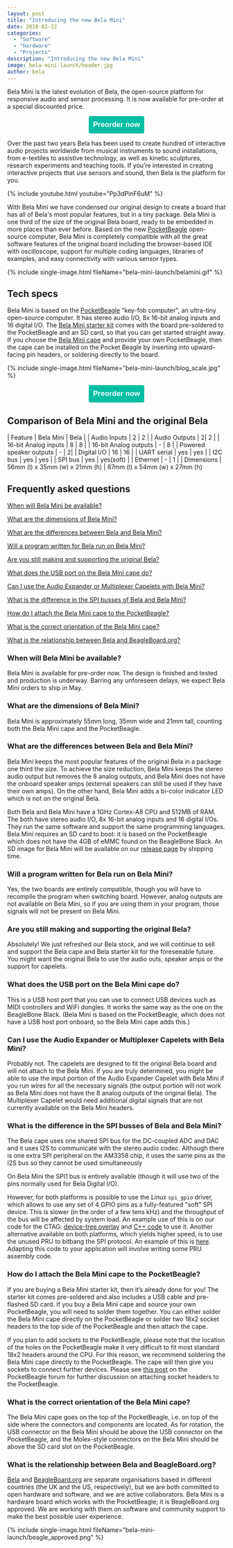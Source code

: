 ```yaml
---
layout: post
title: "Introducing the new Bela Mini"
date: 2018-02-22
categories:
  - "Software"
  - "Hardware"
  - "Projects"
description: "Introducing the new Bela Mini"
image: bela-mini-launch/header.jpg
author: bela
---
```


Bela Mini is the latest evolution of Bela, the open-source platform for responsive audio and sensor processing. It is now available for pre-order at a special discounted price.

<div style="text-align: center; margin-bottom: 10px;"><a href="https://shop.bela.io/bela-mini" name="Preorder Bela Mini now"><button name="button" style="font-size: larger; font-weight: bold; cursor: pointer; color: #ffffff; padding: 10px; background-color: #00bea4; border-radius: 4px; border: 4px #00bea4;">Preorder now</button></a></div>

Over the past two years Bela has been used to create hundred of interactive audio projects worldwide from musical instruments to sound installations, from e-textiles to assistive technology, as well as kinetic sculptures, research experiments and teaching tools. If you’re interested in creating interactive projects that use sensors and sound, then Bela is the platform for you.

{% include youtube.html youtube="Pp3dPinF6uM" %}


With Bela Mini we have condensed our original design to create a board that has all of Bela's most popular features, but in a tiny package. Bela Mini is one third of the size of the original Bela board, ready to be embedded in more places than ever before. Based on the new [PocketBeagle](http://beagleboard.org/pocket) open-source computer, Bela Mini is completely compatible with all the great software features of the original board including the browser-based IDE with oscilloscope, support for multiple coding languages, libraries of examples, and easy connectivity with various sensor types.

{% include single-image.html fileName="bela-mini-launch/belamini.gif" %}

## Tech specs

Bela Mini is based on the [PocketBeagle](http://beagleboard.org/pocket) "key-fob computer", an ultra-tiny open-source computer. It has stereo audio I/O, 8x 16-bit analog inputs and 16 digital I/O.
The [Bela Mini starter kit](https://shop.bela.io/bela-mini-starter-kit-preorder) comes with the board pre-soldered to the PocketBeagle and an SD card, so that you can get started straight away.
If you choose the [Bela Mini cape](https://shop.bela.io/bela-mini-cape-preorder) and provide your own PocketBeagle, then the cape can be installed on the Pocket Beagle by inserting into upward-facing pin headers, or soldering directly to the board.

{% include single-image.html fileName="bela-mini-launch/blog_scale.jpg" %}

<div style="text-align: center; margin-bottom: 10px;"><a href="https://shop.bela.io/bela-mini" name="Preorder Bela Mini now"><button name="button" style="font-size: larger; font-weight: bold; cursor: pointer; color: #ffffff; padding: 10px; background-color: #00bea4; border-radius: 4px; border: 4px #00bea4;">Preorder now</button></a></div>

## Comparison of Bela Mini and the original Bela

| Feature                                	| Bela Mini | Bela |
| Audio Inputs | 2 | 2 |
| Audio Outputs | 2| 2 |
| 16-bit Analog inputs | 8 | 8 |
| 16-bit Analog outputs | - | 8 |
| Powered speaker outputs | - | 2|
| Digital I/O | 16 | 16 |
| UART serial | yes | yes |
| I2C bus | yes | yes |
| SPI bus | yes | yes(soft) |
| Ethernet | - | 1 |
| Dimensions | 56mm (l) x 35mm (w) x 21mm (h) | 87mm (l) x 54mm (w) x 27mm (h)

## Frequently asked questions

[When will Bela Mini be available?](#when-will-bela-mini-be-available)

[What are the dimensions of Bela Mini?](#what-are-the-dimensions-of-bela-mini)

[What are the differences between Bela and Bela Mini?](#what-are-the-differences-between-bela-and-bela-mini)

[Will a program written for Bela run on Bela Mini?](#will-a-program-written-for-bela-run-on-bela-mini)

[Are you still making and supporting the original Bela?](#are-you-still-making-and-supporting-the-original-bela)

[What does the USB port on the Bela Mini cape do?](#what-does-the-usb-port-on-the-bela-mini-cape-do)

[Can I use the Audio Expander or Multiplexer Capelets with Bela Mini?](#can-i-use-the-audio-expander-or-multiplexer-capelets-with-bela-mini)

[What is the difference in the SPI busses of Bela and Bela Mini?](#what-is-the-difference-in-the-spi-busses-of-bela-and-bela-mini)

[How do I attach the Bela Mini cape to the PocketBeagle?](#how-do-i-attach-the-bela-mini-cape-to-the-pocketbeagle)

[What is the correct orientation of the Bela Mini cape?](#what-is-the-correct-orientation-of-the-bela-mini-cape)

[What is the relationship between Bela and BeagleBoard.org?](#what-is-the-relationship-between-bela-and-beagleboardorg)

### When will Bela Mini be available?

Bela Mini is available for pre-order now. The design is finished and tested and production is underway. Barring any unforeseen delays, we expect Bela Mini orders to ship in May.


### What are the dimensions of Bela Mini?

Bela Mini is approximately 55mm long, 35mm wide and 21mm tall, counting both the Bela Mini cape and the PocketBeagle.


### What are the differences between Bela and Bela Mini?

Bela Mini keeps the most popular features of the original Bela in a package one third the size. To achieve the size reduction, Bela Mini keeps the stereo audio output but removes the 8 analog outputs, and Bela Mini does not have the onboard speaker amps (external speakers can still be used if they have their own amps). On the other hand, Bela Mini adds a bi-color indicator LED which is not on the original Bela.

Both Bela and Bela Mini have a 1GHz Cortex-A8 CPU and 512MB of RAM. The both have stereo audio I/O, 8x 16-bit analog inputs and 16 digital I/Os. They run the same software and support the same programming languages. Bela Mini requires an SD card to boot: it is based on the PocketBeagle which does not have the 4GB of eMMC found on the BeagleBone Black. An SD image for Bela Mini will be available on our [release page](https://github.com/BelaPlatform/bela-image-builder/releases) by shipping time.

### Will a program written for Bela run on Bela Mini?

Yes, the two boards are entirely compatible, though you will have to recompile the program when switching board. However, analog outputs are not available on Bela Mini, so if you are using them in your program, those signals will not be present on Bela Mini.

### Are you still making and supporting the original Bela?

Absolutely! We just refreshed our Bela stock, and we will continue to sell and support the Bela cape and Bela starter kit for the foreseeable future. You might want the original Bela to use the audio outs, speaker amps or the support for capelets.

### What does the USB port on the Bela Mini cape do?

This is a USB host port that you can use to connect USB devices such as MIDI controllers and WiFi dongles. It works the same way as the one on the BeagleBone Black. (Bela Mini is based on the PocketBeagle, which does not have a USB host port onboard, so the Bela Mini cape adds this.)

### Can I use the Audio Expander or Multiplexer Capelets with Bela Mini?

Probably not. The capelets are designed to fit the original Bela board and will not attach to the Bela Mini. If you are truly determined, you might be able to use the input portion of the Audio Expander Capelet with Bela Mini if you run wires for all the necessary signals (the output portion will not work as Bela Mini does not have the 8 analog outputs of the original Bela). The Multiplexer Capelet would need additional digital signals that are not currently available on the Bela Mini headers.

### What is the difference in the SPI busses of Bela and Bela Mini?

The Bela cape uses one shared SPI bus for the DC-coupled ADC and DAC and it uses I2S to communicate with the stereo audio codec. Although there is one extra SPI peripheral on the AM3358 chip, it uses the same pins as the I2S bus so they cannot be used simultaneously

On Bela Mini the SPI1 bus is entirely available (though it will use two of the pins normally used for Bela Digital I/O). 

However, for both platforms is possible to use the Linux `spi_gpio` driver, which allows to use any set of 4 GPIO pins as a fully-featured "soft" SPI device. This is slower (in the order of a few tens kHz) and the throughput of the bus will be affected by system load. An example use of this is on our code for the CTAG: [device-tree overlay](https://github.com/giuliomoro/Bela/blob/1651958f665d6e39fdcd5d293debeb4eae994f7c/resources/ctag/BELA-CTAG-00A0.dts) and [C++ code](https://github.com/giuliomoro/Bela/blob/1651958f665d6e39fdcd5d293debeb4eae994f7c/core/Spi_Codec.cpp) to use it.  Another alternative available on both platforms, which yields higher speed, is to use the unused PRU to bitbang the SPI protocol. An example of this is [here](https://github.com/giuliomoro/spi-pru). Adapting this code to your application will involve writing some PRU assembly code.

### How do I attach the Bela Mini cape to the PocketBeagle?

If you are buying a Bela Mini starter kit, then it’s already done for you! The starter kit comes pre-soldered and also includes a USB cable and pre-flashed SD card. If you buy a Bela Mini cape and source your own PocketBeagle, you will need to solder them together. You can either solder the Bela Mini cape directly on the PocketBeagle or solder two 18x2 socket headers to the top side of the PocketBeagle and then attach the cape.

If you plan to add sockets to the PocketBeagle, please note that the location of the holes on the PocketBeagle make it very difficult to fit most standard 18x2 headers around the CPU. For this reason, we recommend soldering the Bela Mini cape directly to the PocketBeagle. The cape will then give you sockets to connect further devices. Please see [this post](https://groups.google.com/forum/embed/?parenturl=http%3A%2F%2Fbeagleboard.org%2Fcape&showsearch=true&showtabs=true&place=forum%2Fbeagleboard&theme=default#!category-topic/beagleboard/pocketbeagle/Uxx_9ce2YHM) on the PocketBeagle forum for further discussion on attaching socket headers to the PocketBeagle.

### What is the correct orientation of the Bela Mini cape?

The Bela Mini cape goes on the top of the PocketBeagle, i.e. on top of the side where the connectors and components are located. As for rotation, the USB connector on the Bela Mini should be above the USB connector on the PocketBeagle, and the Molex-style connectors on the Bela Mini should be above the SD card slot on the PocketBeagle.

### What is the relationship between Bela and BeagleBoard.org?

[Bela](https://bela.io) and [BeagleBoard.org](https://beagleboard.org) are separate organisations based in different countries (the UK and the US, respectively), but we are both committed to open hardware and software, and we are active collaborators. Bela Mini is a hardware board which works with the PocketBeagle; it is BeagleBoard.org approved. We are working with them on software and community support to make the best possible user experience.

{% include single-image.html fileName="bela-mini-launch/beagle_approved.png" %}

